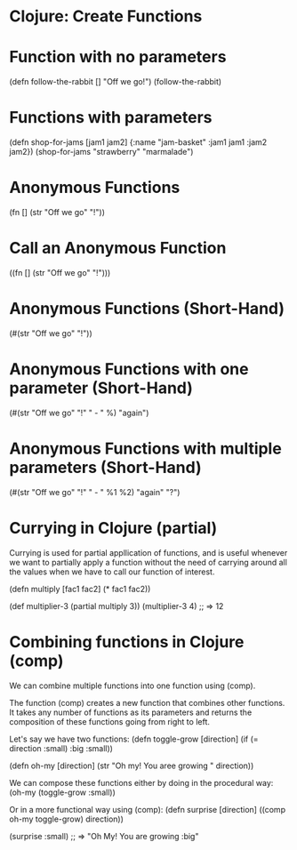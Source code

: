 # Clojure: Create Functions

# Function with no parameters
(defn follow-the-rabbit [] "Off we go!")
(follow-the-rabbit)

# Functions with parameters
(defn shop-for-jams [jam1 jam2]
    {:name "jam-basket"
     :jam1 jam1
     :jam2 jam2})
(shop-for-jams "strawberry" "marmalade")

# Anonymous Functions
(fn [] (str "Off we go" "!"))

# Call an Anonymous Function
((fn [] (str "Off we go" "!")))

# Anonymous Functions (Short-Hand)
(#(str "Off we go" "!"))

# Anonymous Functions with one parameter (Short-Hand)
(#(str "Off we go" "!" " - " %) "again")

# Anonymous Functions with multiple parameters (Short-Hand)
(#(str "Off we go" "!" " - " %1 %2) "again" "?")


# Currying in Clojure (partial)
Currying is used for partial appllication of functions, and is useful
whenever we want to partially apply a function without the need of
carrying around all the values when we have to call our function of
interest.

(defn multiply [fac1 fac2]
    (* fac1 fac2))

(def multiplier-3 (partial multiply 3))
(multiplier-3 4)       ;; => 12

# Combining functions in Clojure (comp)
We can combine multiple functions into one function using (comp).

The function (comp) creates a new function that combines other functions.
It takes any number of functions as its parameters and returns the
composition of these functions going from right to left.

Let's say we have two functions:
(defn toggle-grow [direction]
    (if (= direction :small) :big :small))

(defn oh-my [direction]
    (str "Oh my! You aree growing " direction))

We can compose these functions either by doing in the procedural way:
(oh-my (toggle-grow :small))

Or in a more functional way using (comp):
(defn surprise [direction]
    ((comp oh-my toggle-grow) direction))

(surprise :small)                           ;; => "Oh My! You are growing :big"

